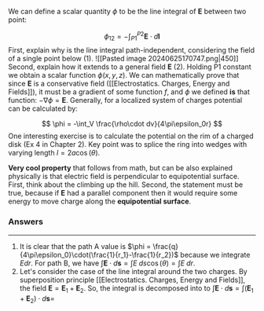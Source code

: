 We can define a scalar quantity $\phi$ to be the line integral of $\textbf{E}$ between two point:

$$
\phi_{12}= - \int_{P1}^{P2} \textbf{E}\cdot d\textbf{l}
$$
First, explain why is the line integral path-independent, considering the field of a single point below (1). 
![[Pasted image 20240625170747.png|450]]
Second, explain how it extends to a general field $\textbf{E}$ (2). Holding P1 constant we obtain a scalar function $\phi(x,y,z)$. We can mathematically prove that since $\textbf{E}$ is a conservative field ([[Electrostatics. Charges, Energy and Fields]]), it must be a gradient of some function $f$, and $\phi$ we defined **is** that function: $-\nabla \phi = \textbf{E}$. Generally, for a localized system of charges potential can be calculated by:

$$
\phi = -\int_V \frac{\rho\cdot dv}{4\pi\epsilon_0r}
$$
One interesting exercise is to calculate the potential on the rim of a charged disk (Ex 4 in Chapter 2). Key point was to splice the ring into wedges with varying length $l = 2a\cos(\theta)$.

**Very cool property** that follows from math, but can be also explained physically is that electric field is perpendicular to equipotential surface. First, think about the climbing up the hill. Second, the statement must be true, because if $\textbf{E}$ had a parallel component then it would require some energy to move charge along the **equipotential surface**.

### Answers
---
1) It is clear that the path A value is $\phi = \frac{q}{4\pi\epsilon_0}\cdot(\frac{1}{r_1}-\frac{1}{r_2})$ because we integrate $Edr$. For path B, we have $\int \textbf{E} \cdot d\textbf{s} =  \int E\; ds\cos(\theta) = \int E \;dr$.
2) Let's consider the case of the line integral around the two charges. By superposition principle [[Electrostatics. Charges, Energy and Fields]], the field $\textbf{E} = \textbf{E}_1 + \textbf{E}_2$. So, the integral is decomposed into to $\int \textbf{E} \cdot d\textbf{s} = \int (\textbf{E}_1 + \textbf{E}_2)\cdot d\textbf{s}=$
